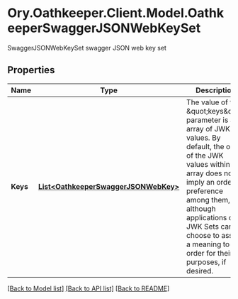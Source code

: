 # Ory.Oathkeeper.Client.Model.OathkeeperSwaggerJSONWebKeySet
SwaggerJSONWebKeySet swagger JSON web key set

## Properties

Name | Type | Description | Notes
------------ | ------------- | ------------- | -------------
**Keys** | [**List&lt;OathkeeperSwaggerJSONWebKey&gt;**](OathkeeperSwaggerJSONWebKey.md) | The value of the \&quot;keys\&quot; parameter is an array of JWK values.  By default, the order of the JWK values within the array does not imply an order of preference among them, although applications of JWK Sets can choose to assign a meaning to the order for their purposes, if desired. | [optional] 

[[Back to Model list]](../README.md#documentation-for-models) [[Back to API list]](../README.md#documentation-for-api-endpoints) [[Back to README]](../README.md)

